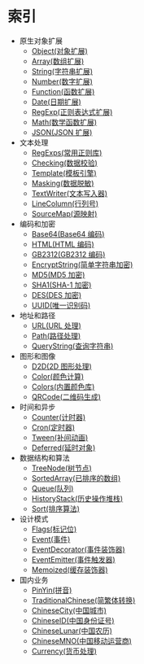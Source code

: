 # 索引

- 原生对象扩展
  - [Object(对象扩展)](object/)
  - [Array(数组扩展)](array/)
  - [String(字符串扩展)](string/)
  - [Number(数字扩展)](number/)
  - [Function(函数扩展)](function/)
  - [Date(日期扩展)](date/)
  - [RegExp(正则表达式扩展)](regexp/)
  - [Math(数学函数扩展)](math/)
  - [JSON(JSON 扩展)](json/)
- 文本处理
  - [RegExps(常用正则库)](regexps/)
  - [Checking(数据校验)](checking/)
  - [Template(模板引擎)](template/)
  - [Masking(数据脱敏)](masking/)
  - [TextWriter(文本写入器)](textWriter/)
  - [LineColumn(行列号)](lineColumn/)
  - [SourceMap(源映射)](sourceMap/)
- 编码和加密
  - [Base64(Base64 编码)](base64/)
  - [HTML(HTML 编码)](html/)
  - [GB2312(GB2312 编码)](gb2312/)
  - [EncryptString(简单字符串加密)](encryptString/)
  - [MD5(MD5 加密)](md5/)
  - [SHA1(SHA-1 加密)](sha1/)
  - [DES(DES 加密)](des/)
  - [UUID(唯一识别码)](uuid/)
- 地址和路径
  - [URL(URL 处理)](url/)
  - [Path(路径处理)](path/)
  - [QueryString(查询字符串)](queryString/)
- 图形和图像
  - [D2D(2D 图形处理)](d2d/)
  - [Color(颜色计算)](color/)
  - [Colors(内置颜色库)](colors/)
  - [QRCode(二维码生成)](qrCode/)
- 时间和异步
  - [Counter(计时器)](counter/)
  - [Cron(定时器)](cron/)
  - [Tween(补间动画)](tween/)
  - [Deferred(延时对象)](deferred/)
- 数据结构和算法
  - [TreeNode(树节点)](treeNode/)
  - [SortedArray(已排序的数组)](sortedArray/)
  - [Queue(队列)](queue/)
  - [HistoryStack(历史操作堆栈)](historyStack/)
  - [Sort(排序算法)](sort/)
- 设计模式
  - [Flags(标记位)](flags/)
  - [Event(事件)](event/)
  - [EventDecorator(事件装饰器)](eventDecorator/)
  - [EventEmitter(事件触发器)](eventEmitter/)
  - [Memoized(缓存装饰器)](memoized/)
- 国内业务
  - [PinYin(拼音)](pinyin/)
  - [TraditionalChinese(简繁体转换)](traditionalChinese/)
  - [ChineseCity(中国城市)](chineseCity/)
  - [ChineseID(中国身份证号)](chineseID/)
  - [ChineseLunar(中国农历)](chineseLunar/)
  - [ChineseMNO(中国移动运营商)](chineseMNO/)
  - [Currency(货币处理)](currency/)